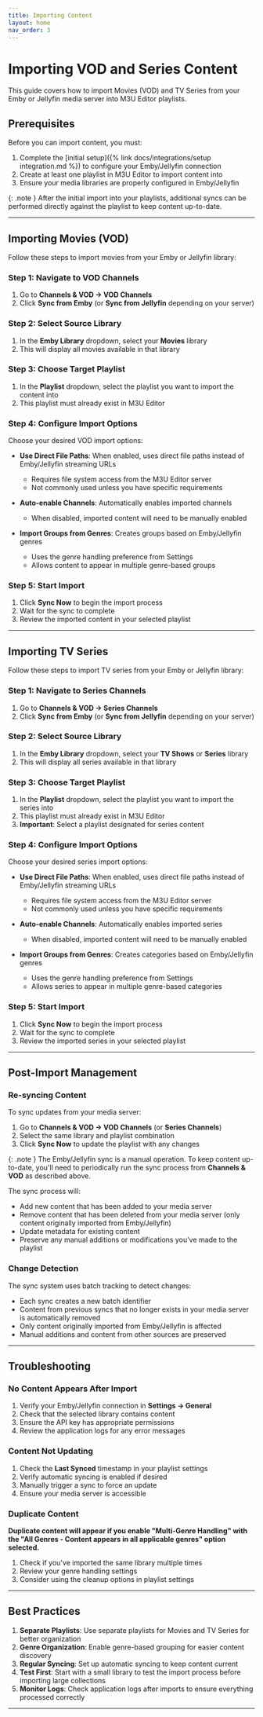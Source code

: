 ```yaml
---
title: Importing Content
layout: home
nav_order: 3
---
```


# Importing VOD and Series Content

This guide covers how to import Movies (VOD) and TV Series from your Emby or Jellyfin media server into M3U Editor playlists.

## Prerequisites

Before you can import content, you must:

1. Complete the [initial setup]({% link docs/integrations/setup integration.md %}) to configure your Emby/Jellyfin connection
2. Create at least one playlist in M3U Editor to import content into
3. Ensure your media libraries are properly configured in Emby/Jellyfin

{: .note }
After the initial import into your playlists, additional syncs can be performed directly against the playlist to keep content up-to-date.

---

## Importing Movies (VOD)

Follow these steps to import movies from your Emby or Jellyfin library:

### Step 1: Navigate to VOD Channels

1. Go to **Channels & VOD → VOD Channels**
2. Click **Sync from Emby** (or **Sync from Jellyfin** depending on your server)

### Step 2: Select Source Library

1. In the **Emby Library** dropdown, select your **Movies** library
2. This will display all movies available in that library

### Step 3: Choose Target Playlist

1. In the **Playlist** dropdown, select the playlist you want to import the content into
2. This playlist must already exist in M3U Editor

### Step 4: Configure Import Options

Choose your desired VOD import options:

- **Use Direct File Paths**: When enabled, uses direct file paths instead of Emby/Jellyfin streaming URLs
  - Requires file system access from the M3U Editor server
  - Not commonly used unless you have specific requirements
  
- **Auto-enable Channels**: Automatically enables imported channels
  - When disabled, imported content will need to be manually enabled
  
- **Import Groups from Genres**: Creates groups based on Emby/Jellyfin genres
  - Uses the genre handling preference from Settings
  - Allows content to appear in multiple genre-based groups

### Step 5: Start Import

1. Click **Sync Now** to begin the import process
2. Wait for the sync to complete
3. Review the imported content in your selected playlist

---

## Importing TV Series

Follow these steps to import TV series from your Emby or Jellyfin library:

### Step 1: Navigate to Series Channels

1. Go to **Channels & VOD → Series Channels**
2. Click **Sync from Emby** (or **Sync from Jellyfin** depending on your server)

### Step 2: Select Source Library

1. In the **Emby Library** dropdown, select your **TV Shows** or **Series** library
2. This will display all series available in that library

### Step 3: Choose Target Playlist

1. In the **Playlist** dropdown, select the playlist you want to import the series into
2. This playlist must already exist in M3U Editor
3. **Important**: Select a playlist designated for series content

### Step 4: Configure Import Options

Choose your desired series import options:

- **Use Direct File Paths**: When enabled, uses direct file paths instead of Emby/Jellyfin streaming URLs
  - Requires file system access from the M3U Editor server
  - Not commonly used unless you have specific requirements
  
- **Auto-enable Channels**: Automatically enables imported series
  - When disabled, imported content will need to be manually enabled
  
- **Import Groups from Genres**: Creates categories based on Emby/Jellyfin genres
  - Uses the genre handling preference from Settings
  - Allows series to appear in multiple genre-based categories

### Step 5: Start Import

1. Click **Sync Now** to begin the import process
2. Wait for the sync to complete
3. Review the imported series in your selected playlist

---

## Post-Import Management

### Re-syncing Content

To sync updates from your media server:

1. Go to **Channels & VOD → VOD Channels** (or **Series Channels**)
2. Select the same library and playlist combination
3. Click **Sync Now** to update the playlist with any changes

{: .note }
The Emby/Jellyfin sync is a manual operation. To keep content up-to-date, you'll need to periodically run the sync process from **Channels & VOD** as described above.

The sync process will:
- Add new content that has been added to your media server
- Remove content that has been deleted from your media server (only content originally imported from Emby/Jellyfin)
- Update metadata for existing content
- Preserve any manual additions or modifications you've made to the playlist

### Change Detection

The sync system uses batch tracking to detect changes:

- Each sync creates a new batch identifier
- Content from previous syncs that no longer exists in your media server is automatically removed
- Only content originally imported from Emby/Jellyfin is affected
- Manual additions and content from other sources are preserved

---

## Troubleshooting

### No Content Appears After Import

1. Verify your Emby/Jellyfin connection in **Settings → General**
2. Check that the selected library contains content
3. Ensure the API key has appropriate permissions
4. Review the application logs for any error messages

### Content Not Updating

1. Check the **Last Synced** timestamp in your playlist settings
2. Verify automatic syncing is enabled if desired
3. Manually trigger a sync to force an update
4. Ensure your media server is accessible

### Duplicate Content

**Duplicate content will appear if you enable "Multi-Genre Handling" with the "All Genres - Content appears in all applicable genres" option selected.**

1. Check if you've imported the same library multiple times
2. Review your genre handling settings
3. Consider using the cleanup options in playlist settings

---

## Best Practices

1. **Separate Playlists**: Use separate playlists for Movies and TV Series for better organization
2. **Genre Organization**: Enable genre-based grouping for easier content discovery
3. **Regular Syncing**: Set up automatic syncing to keep content current
4. **Test First**: Start with a small library to test the import process before importing large collections
5. **Monitor Logs**: Check application logs after imports to ensure everything processed correctly

---
